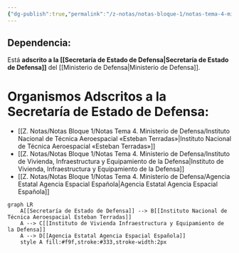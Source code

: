 ```yaml
---
{"dg-publish":true,"permalink":"/z-notas/notas-bloque-1/notas-tema-4-ministerio-de-defensa/instituto-nacional-de-tecnica-aeroespacial-esteban-terradas/"}
---
```


## Dependencia:
Está **adscrito a la [[Secretaría de Estado de Defensa\|Secretaría de Estado de Defensa]]** del [[Ministerio de Defensa\|Ministerio de Defensa]].

# Organismos Adscritos a la Secretaría de Estado de Defensa: 
* [[Z. Notas/Notas Bloque 1/Notas Tema 4. Ministerio de Defensa/Instituto Nacional de Técnica Aeroespacial «Esteban Terradas»\|Instituto Nacional de Técnica Aeroespacial «Esteban Terradas»]] 
* [[Z. Notas/Notas Bloque 1/Notas Tema 4. Ministerio de Defensa/Instituto de Vivienda, Infraestructura y Equipamiento de la Defensa\|Instituto de Vivienda, Infraestructura y Equipamiento de la Defensa]] 
* [[Z. Notas/Notas Bloque 1/Notas Tema 4. Ministerio de Defensa/Agencia Estatal Agencia Espacial Española\|Agencia Estatal Agencia Espacial Española]] 

```mermaid
graph LR
    A[[Secretaría de Estado de Defensa]] --> B[[Instituto Nacional de Técnica Aeroespacial Esteban Terradas]]
    A --> C[[Instituto de Vivienda Infraestructura y Equipamiento de la Defensa]]
    A --> D[[Agencia Estatal Agencia Espacial Española]]
    style A fill:#f9f,stroke:#333,stroke-width:2px
```